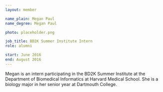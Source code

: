 ```yaml
---
layout: member

name_plain: Megan Paul
name_degree: Megan Paul

photo: placeholder.png

job_title: BD2K Summer Institute Intern
role: alumni

start: June 2016
end: August 2016
---
```

Megan is an intern participating in the BD2K Summer Institute at the Department of Biomedical Informatics at Harvard Medical School. She is a biology major in her senior year at Dartmouth College.